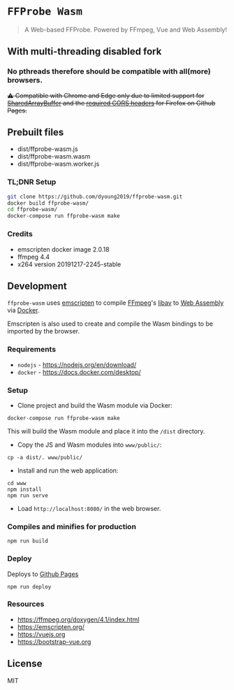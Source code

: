 # `FFProbe Wasm`
> A Web-based FFProbe. Powered by FFmpeg, Vue and Web Assembly!

## With **multi-threading disabled** fork

### __No pthreads__ therefore should be compatible with all(more) browsers.

~~⚠️ ️Compatible with Chrome and Edge only due to limited support for [SharedArrayBuffer](https://caniuse.com/sharedarraybuffer) and the [required CORS headers](https://developer.mozilla.org/en-US/docs/Web/JavaScript/Reference/Global_Objects/SharedArrayBuffer) for Firefox on Github Pages.~~

## Prebuilt files

- dist/ffprobe-wasm.js
- dist/ffprobe-wasm.wasm
- dist/ffprobe-wasm.worker.js

### TL;DNR Setup

```bash
git clone https://github.com/dyoung2019/ffprobe-wasm.git
docker build ffprobe-wasm/
cd ffprobe-wasm/
docker-compose run ffprobe-wasm make
```

### Credits 
- emscripten docker image 2.0.18
- ffmpeg 4.4
- x264 version 20191217-2245-stable

## Development
`ffprobe-wasm` uses [emscripten](https://emscripten.org/) to compile [FFmpeg](https://ffmpeg.org)'s [libav](https://ffmpeg.org/doxygen/4.1/index.html) to [Web Assembly](https://webassembly.org/) via [Docker](https://www.docker.com/).

Emscripten is also used to create and compile the Wasm bindings to be imported by the browser.

### Requirements
* `nodejs` - https://nodejs.org/en/download/
* `docker` - https://docs.docker.com/desktop/

### Setup 
* Clone project and build the Wasm module via Docker:
```
docker-compose run ffprobe-wasm make
```

This will build the Wasm module and place it into the `/dist` directory.

* Copy the JS and Wasm modules into `www/public/`:
```
cp -a dist/. www/public/
```

* Install and run the web application:
```
cd www
npm install
npm run serve
```

* Load `http://localhost:8080/` in the web browser.

### Compiles and minifies for production
```
npm run build
```

### Deploy
Deploys to [Github Pages](https://pages.github.com/)
```
npm run deploy
```

### Resources
* https://ffmpeg.org/doxygen/4.1/index.html
* https://emscripten.org/
* https://vuejs.org
* https://bootstrap-vue.org

## License
MIT
